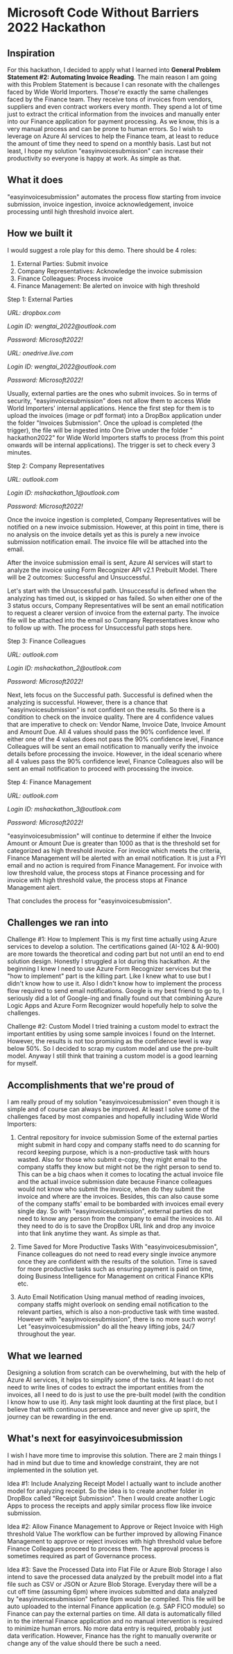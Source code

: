# Microsoft Code Without Barriers 2022 Hackathon

## Inspiration
For this hackathon, I decided to apply what I learned into **General Problem Statement #2: Automating Invoice Reading**.
The main reason I am going with this Problem Statement is because I can resonate with the challenges faced by Wide World Importers. Those're exactly the same challenges faced by the Finance team. They receive tons of invoices from vendors, suppliers and even contract workers every month. They spend a lot of time just to extract the critical information from the invoices and manually enter into our Finance application for payment processing. As we know, this is a very manual process and can be prone to human errors. So I wish to leverage on Azure AI services to help the Finance team, at least to reduce the amount of time they need to spend on a monthly basis. Last but not least, I hope my solution "easyinvoicesubmission" can increase their productivity so everyone is happy at work. As simple as that.


## What it does
"easyinvoicesubmission" automates the process flow starting from invoice submission, invoice ingestion, invoice acknowledgement, invoice processing until high threshold invoice alert. 


## How we built it
I would suggest a role play for this demo. There should be 4 roles:
1. External Parties: Submit invoice 
2. Company Representatives: Acknowledge the invoice submission
3. Finance Colleagues: Process invoice
4. Finance Management: Be alerted on invoice with high threshold


Step 1: External Parties


_URL: dropbox.com_

_Login ID: wengtai_2022@outlook.com_

_Password: Microsoft2022!_

_URL: onedrive.live.com_

_Login ID: wengtai_2022@outlook.com_

_Password: Microsoft2022!_

Usually, external parties are the ones who submit invoices. So in terms of security, "easyinvoicesubmission" does not allow them to access Wide World Importers' internal applications. Hence the first step for them is to upload the invoices (image or pdf format) into a DropBox application under the folder "Invoices Submission". Once the upload is completed (the trigger), the file will be ingested into One Drive under the folder " hackathon2022" for Wide World Importers staffs to process (from this point onwards will be internal applications). The trigger is set to check every 3 minutes.



Step 2: Company Representatives


_URL: outlook.com_

_Login ID: mshackathon_1@outlook.com_

_Password: Microsoft2022!_

Once the invoice ingestion is completed, Company Representatives will be notified on a new invoice submission. However, at this point in time, there is no analysis on the invoice details yet as this is purely a new invoice submission notification email. The invoice file will be attached into the email.

After the invoice submission email is sent, Azure AI services will start to analyze the invoice using Form Recognizer API v2.1 Prebuilt Model. There will be 2 outcomes: Successful and Unsuccessful. 

Let's start with the Unsuccessful path. Unsuccessful is defined when the analyzing has timed out, is skipped or has failed. So when either one of the 3 status occurs, Company Representatives will be sent an email notification to request a clearer version of invoice from the external party. The invoice file will be attached into the email so Company Representatives know who to follow up with. The process for Unsuccessful path stops here.


Step 3: Finance Colleagues

_URL: outlook.com_

_Login ID: mshackathon_2@outlook.com_

_Password: Microsoft2022!_

Next, lets focus on the Successful path. Successful is defined when the analyzing is successful. However, there is a chance that "easyinvoicesubmission" is not confident on the results. So there is a condition to check on the invoice quality. There are 4 confidence values that are imperative to check on: Vendor Name, Invoice Date, Invoice Amount and Amount Due. All 4 values should pass the 90% confidence level. If either one of the 4 values does not pass the 90% confidence level, Finance Colleagues will be sent an email notification to manually verify the invoice details before processing the invoice. However, in the ideal scenario where all 4 values pass the 90% confidence level, Finance Colleagues also will be sent an email notification to proceed with processing the invoice.


Step 4: Finance Management


_URL: outlook.com_

_Login ID: mshackathon_3@outlook.com_

_Password: Microsoft2022!_

"easyinvoicesubmission" will continue to determine if either the Invoice Amount or Amount Due is greater than 1000 as that is the threshold set for categorized as high threshold invoice. For invoice which meets the criteria, Finance Management will be alerted with an email notification. It is just a FYI email and no action is required from Finance Management. For invoice with low threshold value, the process stops at Finance processing and for invoice with high threshold value, the process stops at Finance Management alert.

That concludes the process for "easyinvoicesubmission".


## Challenges we ran into
Challenge #1: How to Implement
This is my first time actually using Azure services to develop a solution. The certifications gained (AI-102 & AI-900) are more towards the theoretical and coding part but not until an end to end solution design. Honestly I struggled a lot during this hackathon. At the beginning I knew I need to use Azure Form Recognizer services but the "how to implement" part is the killing part. Like I knew what to use but I didn't know how to use it. Also I didn't know how to implement the process flow required to send email notifications. Google is my best friend to go to, I seriously did a lot of Google-ing and finally found out that combining Azure Logic Apps and Azure Form Recognizer would hopefully help to solve the challenges. 

Challenge #2: Custom Model
I tried training a custom model to extract the important entities by using some sample invoices I found on the Internet. However, the results is not too promising as the confidence level is way below 50%. So I decided to scrap my custom model and use the pre-built model. Anyway I still think that training a custom model is a good learning for myself. 

## Accomplishments that we're proud of
I am really proud of my solution "easyinvoicesubmission" even though it is simple and of course can always be improved. At least I solve some of the challenges faced by most companies and hopefully including Wide World Importers:

1. Central repository for invoice submission
Some of the external parties might submit in hard copy and company staffs need to do scanning for record keeping purpose, which is a non-productive task with hours wasted. Also for those who submit e-copy, they might email to the company staffs they know but might not be the right person to send to. This can be a big chaos when it comes to locating the actual invoice file and the actual invoice submission date because Finance colleagues would not know who submit the invoice, when do they submit the invoice and where are the invoices. Besides, this can also cause some of the company staffs' email to be bombarded with invoices email every single day. So with "easyinvoicesubmission", external parties do not need to know any person from the company to email the invoices to. All they need to do is to save the DropBox URL link and drop any invoice into that link anytime they want. As simple as that.

2. Time Saved for More Productive Tasks
With "easyinvoicesubmission", Finance colleagues do not need to read every single invoice anymore once they are confident with the results of the solution. Time is saved for more productive tasks such as ensuring payment is paid on time, doing Business Intelligence for Management on critical Finance KPIs etc.

3. Auto Email Notification
Using manual method of reading invoices, company staffs might overlook on sending email notification to the relevant parties, which is also a non-productive task with time wasted. However with "easyinvoicesubmission", there is no more such worry! Let "easyinvoicesubmission" do all the heavy lifting jobs, 24/7 throughout the year. 


## What we learned
Designing a solution from scratch can be overwhelming, but with the help of Azure AI services, it helps to simplify some of the tasks. At least I do not need to write lines of codes to extract the important entities from the invoices, all I need to do is just to use the pre-built model (with the condition I know how to use it). Any task might look daunting at the first place, but I believe that with continuous perseverance and never give up spirit, the journey can be rewarding in the end. 


## What's next for easyinvoicesubmission
I wish I have more time to improvise this solution. There are 2 main things I had in mind but due to time and knowledge constraint, they are not implemented in the solution yet. 

Idea #1: Include Analyzing Receipt Model
I actually want to include another model for analyzing receipt. So the idea is to create another folder in DropBox called "Receipt Submission". Then I would create another Logic Apps to process the receipts and apply similar process flow like invoice submission.

Idea #2: Allow Finance Management to Approve or Reject Invoice with High threshold Value
The workflow can be further improved by allowing Finance Management to approve or reject invoices with high threshold value before Finance Colleagues proceed to process them. The approval process is sometimes required as part of Governance process.

Idea #3: Save the Processed Data into Flat File or Azure Blob Storage
I also intend to save the processed data analyzed by the prebuilt model into a flat file such as CSV or JSON or Azure Blob Storage. Everyday there will be a cut off time (assuming 6pm) where invoices submitted and data analyzed by "easyinvoicesubmission" before 6pm would be compiled. This file will be auto uploaded to the internal Finance application (e.g. SAP FICO module) so Finance can pay the external parties on time. All data is automatically filled in to the internal Finance application and no manual intervention is required to minimize human errors. No more data entry is required, probably just data verification. However, Finance has the right to manually overwrite or change any of the value should there be such a need.
